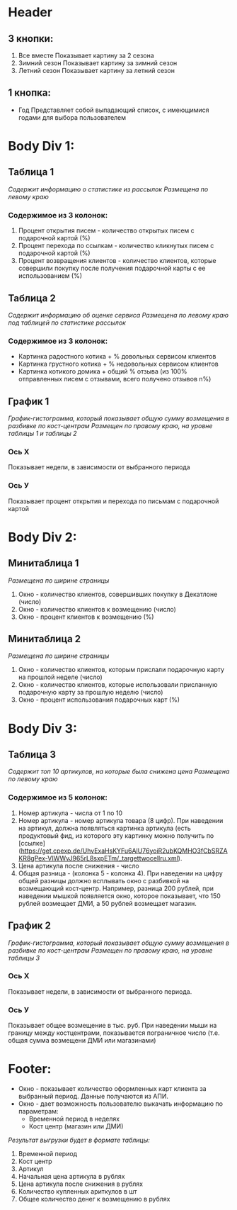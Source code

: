 # Header
## 3 кнопки:
  1. Все вместе
  Показывает картину за 2 сезона
  2. Зимний сезон
  Показывает картину за зимний сезон
  3. Летний сезон
  Показывает картину за летний сезон

## 1 кнопка: 
  * Год
  Представляет собой выпадающий список, с имеющимися годами для выбора пользователем

# Body Div 1:
## Таблица 1
_Содержит информацию о статистике из рассылок_ 
_Размещена по левому краю_
### Содержимое из 3 колонок:
1. Процент открытия писем - количество открытых писем с подарочной картой (%)
2. Процент перехода по ссылкам - количество кликнутых писем с подарочной картой (%)
3. Процент возвращения клиентов - количество клиентов, которые совершили покупку после получения подарочной карты с ее использованием (%)

## Таблица 2
_Содержит информацию об оценке сервиса_ 
_Размещена по левому краю под таблицей по статистике рассылок_
### Содержимое из 3 колонок:
  * Картинка радостного котика + % довольных сервисом клиентов
  * Картинка грустного котика + % недовольных сервисом клиентов
  * Картинка котикого домика + общий % отзыва (из 100% отправленных писем с отзывами, всего получено отзывов n%)

## График 1
_График-гистограмма, который показывает общую сумму возмещения в разбивке по кост-центрам_
_Размещен по правому краю, на уровне таблицы 1 и таблицы 2_
### Ось Х 
Показывает недели, в зависимости от выбранного периода
### Ось У 
Показывает процент открытия и перехода по письмам с подарочной картой

# Body Div 2:
## Минитаблица 1
_Размещена по ширине страницы_
1. Окно - количество клиентов, совершивших покупку в Декатлоне (число)
2. Окно - количество клиентов к возмещению (число)
3. Окно - процент клиентов к возмещению (%)

## Минитаблица 2
_Размещена по ширине страницы_
1. Окно - количество клиентов, которым прислали подарочную карту на прошлой неделе (число)
2. Окно - количество клиентов, которые использовали присланную подарочную карту за прошлую неделю (число)
2. Окно - процент использования подарочных карт (%)

# Body Div 3:
## Таблица 3
_Содержит топ 10 артикулов, на которые была снижена цена_
_Размещена по левому краю_
### Содержимое из 5 колонок: 
1. Номер артикула - числа от 1 по 10 
2. Номер артикула - номер артикула товара (8 цифр). При наведении на артикул, должна появляться картинка артикула (есть продуктовый фид, из которого эту картинку можно получить по [ссылке] 
(https://get.cpexp.de/UhvExaHsKYFu6AlU76yoiR2ubKQMHO3fCbSRZAKR8gPex-VIWWvJ965rL8sxpETm/_targettwocellru.xml).
3. Цена артикула после снижения - число 
4. Общая разница -  (колонка 5 - колонка 4). При наведении на цифру общей разницы должно всплывать окно с разбивкой на возмещающий кост-центр.
Например, разница 200 рублей, при наведении мышкой появляется окно, которое показывает, что 150 рублей возмещает ДМИ, а 50 рублей возмещает магазин.

## График 2
_График-гистограмма, который показывает общую сумму возмещения в разбивке по кост-центрам_
_Размещен по правому краю, на уровне таблицы 3_
### Ось Х 
Показывает недели, в зависимости от выбранного периода.
### Ось У 
Показывает общее возмещение в тыс. руб. При наведении мыши на границу между костцентрами, показывается пограничное число (т.е. общая сумма возмещени ДМИ или магазинами)

# Footer:
 * Окно - показывает количество оформленных карт клиента за выбранный период. Данные получаются из АПИ.
 * Окно - дает возможность пользователю выкачать информацию по параметрам:
    * Временной период в неделях
    * Кост центр (магазин или ДМИ)

_Результат выгрузки будет в формате таблицы:_
1. Временной период 
2. Кост центр
3. Артикул
4. Начальная цена артикула в рублях
5. Цена артикула после снижения в рублях
6. Количество купленных ариткулов в шт 
7. Общее количество денег к возмещению в рублях




